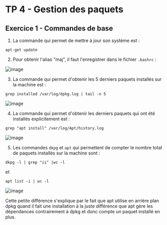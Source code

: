 # TP 4 - Gestion des paquets

## Exercice 1 - Commandes de base

1. La commande qui permet de mettre à jour son système est :
```
apt-get update
```

2. Pour obtenir l'alias "maj", il faut l'enregistrer dans le fichier ` .bashrc ` :

![image](https://user-images.githubusercontent.com/80455771/192150407-c687dc82-2ba2-4c56-9a8a-fcd3523d32fb.png)

3. La commande qui permet d'obtenir les 5 derniers paquets installés sur la machine est : 
```
grep installed /var/log/dpkg.log | tail -n 5 
```

![image](https://user-images.githubusercontent.com/80455771/192151385-0fa63cb0-a094-472d-8c22-ba7426cb24b0.png)


4. La commande qui permet d'obtenir les derniers paquets qui ont été installés explicitement est :
```
grep "apt install" /var/log/Apt/history.log
```

![image](https://user-images.githubusercontent.com/80455771/192151558-bf48e700-199f-4d45-a433-a24ef0f0be32.png)

5. Les commandes `dkpg` et `apt` qui permettent de compter le nombre total de paquets installés sur la machine sont :
```
dkpg -l | grep "ii" |wc -l
```

et

```
apt list -i | wc -l 
```
![image](https://user-images.githubusercontent.com/80455771/192154497-f784257f-fd7b-43ff-a62c-640593c8571d.png)

Cette petite différence s'explique par le fait que apt utilise en arrière plan dpkg quand il fait une installation à la juste différence que apt gère les dépendances contrairement à dpkg et donc compte un paquet installé en plus.


